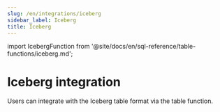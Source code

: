 ```yaml
---
slug: /en/integrations/iceberg
sidebar_label: Iceberg
title: Iceberg
---
```


import IcebergFunction from '@site/docs/en/sql-reference/table-functions/iceberg.md';

# Iceberg integration

Users can integrate with the Iceberg table format via the table function. 

<IcebergFunction/>
